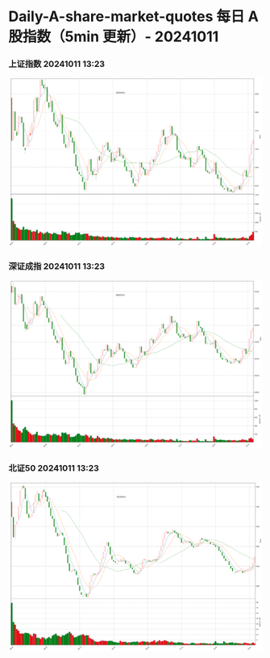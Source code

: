 
# Daily-A-share-market-quotes 每日 A 股指数（5min 更新）- 20241011

### 上证指数 20241011 13:23
![](./fig/2024/10/20241011-sh000001.png)

### 深证成指 20241011 13:23
![](./fig/2024/10/20241011-sz399001.png)

### 北证50 20241011 13:23
![](./fig/2024/10/20241011-bj899050.png)
